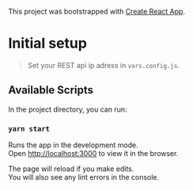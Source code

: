 This project was bootstrapped with [Create React App](https://github.com/facebook/create-react-app).

# Initial setup
> Set your REST api ip adress in `vars.config.js`.

## Available Scripts

In the project directory, you can run:

### `yarn start`

Runs the app in the development mode.<br />
Open [http://localhost:3000](http://localhost:3000) to view it in the browser.

The page will reload if you make edits.<br />
You will also see any lint errors in the console.
